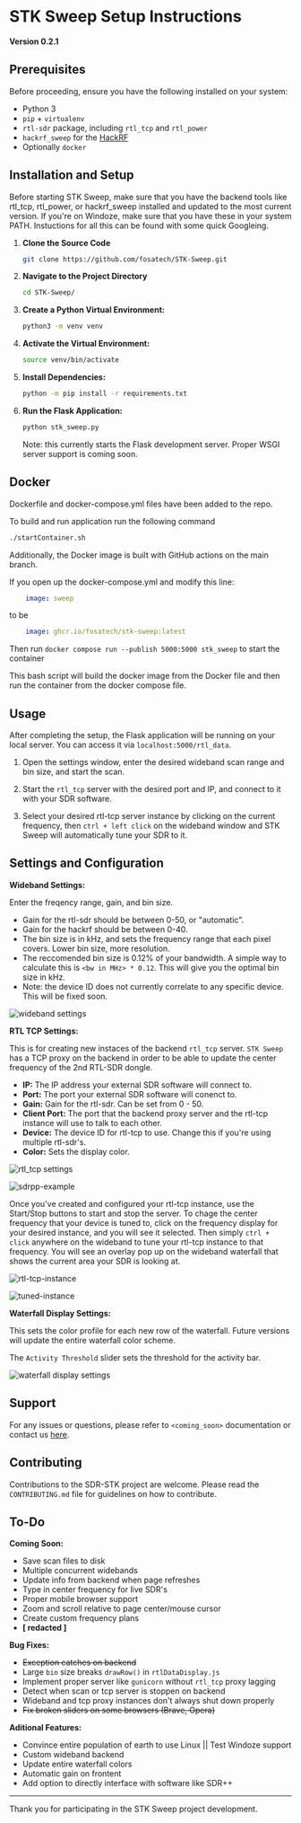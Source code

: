 
# STK Sweep Setup Instructions

**Version 0.2.1**

## Prerequisites

Before proceeding, ensure you have the following installed on your system:
- Python 3
- `pip` + `virtualenv`
- `rtl-sdr` package, including `rtl_tcp` and `rtl_power`
- `hackrf_sweep` for the [HackRF](https://github.com/greatscottgadgets/hackrf)
-  Optionally `docker`

## Installation and Setup

Before starting STK Sweep, make sure that you have the backend tools like rtl_tcp, rtl_power, or hackrf_sweep installed and updated to the most current version. If you're on Windoze, make sure that you have these in your system PATH. Instuctions for all this can be found with some quick Googleing. 

1. **Clone the Source Code**
   ```bash
   git clone https://github.com/fosatech/STK-Sweep.git
   ```

2. **Navigate to the Project Directory**
   ```bash
   cd STK-Sweep/
   ```

3. **Create a Python Virtual Environment:**
   ```bash
   python3 -m venv venv
   ```

4. **Activate the Virtual Environment:**
   ```bash
   source venv/bin/activate
   ```

5. **Install Dependencies:**
   ```bash
   python -m pip install -r requirements.txt
   ```

6. **Run the Flask Application:**
   ```bash
   python stk_sweep.py
   ```
   Note: this currently starts the Flask development server. Proper WSGI server support is coming soon.

## Docker

Dockerfile and docker-compose.yml files have been added to the repo.

To build and run application run the following command
```bash
./startContainer.sh
```

Additionally, the Docker image is built with GitHub actions on the main branch.

If you open up the docker-compose.yml and modify this line:

```yml
    image: sweep
```

to be

```yml
    image: ghcr.io/fosatech/stk-sweep:latest
```

Then run `docker compose run --publish 5000:5000 stk_sweep` to start the container

This bash script will build the docker image from the Docker file and then run the container from the docker compose file.

## Usage

After completing the setup, the Flask application will be running on your local server. You can access it via `localhost:5000/rtl_data`.

1. Open the settings window, enter the desired wideband scan range and bin size, and start the scan.

2. Start the `rtl_tcp` server with the desired port and IP, and connect to it with your SDR software.

3. Select your desired rtl-tcp server instance by clicking on the current frequency, then `ctrl + left click` on the wideband window and STK Sweep will automatically tune your SDR to it.

## Settings and Configuration

**Wideband Settings:**

Enter the freqency range, gain, and bin size.

- Gain for the rtl-sdr should be between 0-50, or "automatic".
- Gain for the hackrf should be between 0-40.
- The bin size is in kHz, and sets the frequency range that each pixel covers. Lower bin size, more resolution.
- The reccomended bin size is 0.12% of your bandwidth. A simple way to calculate this is `<bw in MHz> * 0.12`. This will give you the optimal bin size in kHz.
- Note: the device ID does not currently correlate to any specific device. This will be fixed soon.

![wideband settings](readme/wideband-settings.png)


**RTL TCP Settings:**

This is for creating new instaces of the backend `rtl_tcp` server. `STK Sweep` has a TCP proxy on the backend in order to be able to update the center frequency of the 2nd RTL-SDR dongle.

- **IP:** The IP address your external SDR software will connect to.
- **Port:** The port your external SDR software will conenct to.
- **Gain:** Gain for the rtl-sdr. Can be set from 0 - 50.
- **Client Port:** The port that the backend proxy server and the rtl-tcp instance will use to talk to each other.
- **Device:** The device ID for rtl-tcp to use. Change this if you're using multiple rtl-sdr's.
- **Color:** Sets the display color.

![rtl_tcp settings](readme/rtl-tcp-settings.png)

![sdrpp-example](readme/sdrpp-example.png)

Once you've created and configured your rtl-tcp instance, use the Start/Stop buttons to start and stop the server. To chage the center frequency that your device is tuned to, click on the frequency display for your desired instance, and you will see it selected. Then simply `ctrl + click` anywhere on the wideband to tune your rtl-tcp instance to that frequency. You will see an overlay pop up on the wideband waterfall that shows the current area your SDR is looking at.

![rtl-tcp-instance](readme/rtl-tcp-instance.png)

![tuned-instance](readme/tuned-instance-example.png)


**Waterfall Display Settings:**

This sets the color profile for each new row of the waterfall. Future versions will update the entire waterfall color scheme.

The `Activity Threshold` slider sets the threshold for the activity bar.

![waterfall display settings](readme/waterfall-settings.png)


## Support

For any issues or questions, please refer to `<coming_soon>` documentation or contact us [here](https://fosa-tech.com/contact).

## Contributing

Contributions to the SDR-STK project are welcome. Please read the `CONTRIBUTING.md` file for guidelines on how to contribute.

## To-Do

**Coming Soon:**
- Save scan files to disk
- Multiple concurrent widebands
- Update info from backend when page refreshes
- Type in center frequency for live SDR's
- Proper mobile browser support
- Zoom and scroll relative to page center/mouse cursor
- Create custom frequency plans
- **[ redacted ]**

**Bug Fixes:**
- ~~Exception catches on backend~~
- Large `bin` size breaks `drawRow()` in `rtlDataDisplay.js`
- Implement proper server like `gunicorn` without `rtl_tcp` proxy lagging
- Detect when scan or tcp server is stoppen on backend
- Wideband and tcp proxy instances don't always shut down properly
- ~~Fix broken sliders on some browsers (Brave, Opera)~~

**Aditional Features:**
- Convince entire population of earth to use Linux || Test Windoze support
- Custom wideband backend
- Update entire waterfall colors
- Automatic gain on frontent
- Add option to directly interface with software like SDR++

---

Thank you for participating in the STK Sweep project development.
